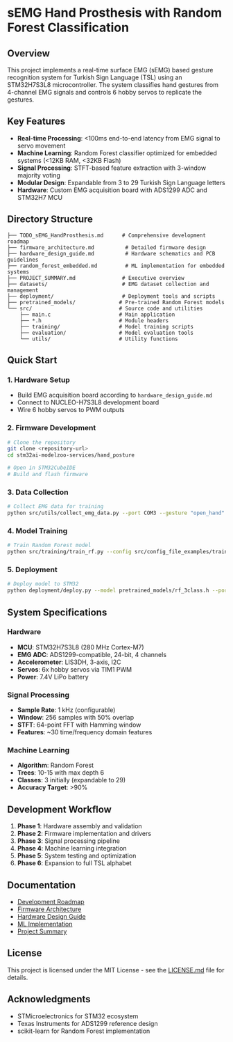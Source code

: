# sEMG Hand Prosthesis with Random Forest Classification

## Overview

This project implements a real-time surface EMG (sEMG) based gesture recognition system for Turkish Sign Language (TSL) using an STM32H7S3L8 microcontroller. The system classifies hand gestures from 4-channel EMG signals and controls 6 hobby servos to replicate the gestures.

## Key Features

- **Real-time Processing**: <100ms end-to-end latency from EMG signal to servo movement
- **Machine Learning**: Random Forest classifier optimized for embedded systems (<12KB RAM, <32KB Flash)
- **Signal Processing**: STFT-based feature extraction with 3-window majority voting
- **Modular Design**: Expandable from 3 to 29 Turkish Sign Language letters
- **Hardware**: Custom EMG acquisition board with ADS1299 ADC and STM32H7 MCU

## Directory Structure

```
├── TODO_sEMG_HandProsthesis.md      # Comprehensive development roadmap
├── firmware_architecture.md          # Detailed firmware design
├── hardware_design_guide.md          # Hardware schematics and PCB guidelines
├── random_forest_embedded.md         # ML implementation for embedded systems
├── PROJECT_SUMMARY.md               # Executive overview
├── datasets/                        # EMG dataset collection and management
├── deployment/                      # Deployment tools and scripts
├── pretrained_models/              # Pre-trained Random Forest models
└── src/                            # Source code and utilities
    ├── main.c                      # Main application
    ├── *.h                         # Module headers
    ├── training/                   # Model training scripts
    ├── evaluation/                 # Model evaluation tools
    └── utils/                      # Utility functions
```

## Quick Start

### 1. Hardware Setup
- Build EMG acquisition board according to `hardware_design_guide.md`
- Connect to NUCLEO-H7S3L8 development board
- Wire 6 hobby servos to PWM outputs

### 2. Firmware Development
```bash
# Clone the repository
git clone <repository-url>
cd stm32ai-modelzoo-services/hand_posture

# Open in STM32CubeIDE
# Build and flash firmware
```

### 3. Data Collection
```bash
# Collect EMG data for training
python src/utils/collect_emg_data.py --port COM3 --gesture "open_hand" --duration 60
```

### 4. Model Training
```bash
# Train Random Forest model
python src/training/train_rf.py --config src/config_file_examples/training_config.yaml
```

### 5. Deployment
```bash
# Deploy model to STM32
python deployment/deploy.py --model pretrained_models/rf_3class.h --port COM3
```

## System Specifications

### Hardware
- **MCU**: STM32H7S3L8 (280 MHz Cortex-M7)
- **EMG ADC**: ADS1299-compatible, 24-bit, 4 channels
- **Accelerometer**: LIS3DH, 3-axis, I2C
- **Servos**: 6x hobby servos via TIM1 PWM
- **Power**: 7.4V LiPo battery

### Signal Processing
- **Sample Rate**: 1 kHz (configurable)
- **Window**: 256 samples with 50% overlap
- **STFT**: 64-point FFT with Hamming window
- **Features**: ~30 time/frequency domain features

### Machine Learning
- **Algorithm**: Random Forest
- **Trees**: 10-15 with max depth 6
- **Classes**: 3 initially (expandable to 29)
- **Accuracy Target**: >90%

## Development Workflow

1. **Phase 1**: Hardware assembly and validation
2. **Phase 2**: Firmware implementation and drivers
3. **Phase 3**: Signal processing pipeline
4. **Phase 4**: Machine learning integration
5. **Phase 5**: System testing and optimization
6. **Phase 6**: Expansion to full TSL alphabet

## Documentation

- [Development Roadmap](TODO_sEMG_HandProsthesis.md)
- [Firmware Architecture](firmware_architecture.md)
- [Hardware Design Guide](hardware_design_guide.md)
- [ML Implementation](random_forest_embedded.md)
- [Project Summary](PROJECT_SUMMARY.md)

## License

This project is licensed under the MIT License - see the [LICENSE.md](LICENSE.md) file for details.

## Acknowledgments

- STMicroelectronics for STM32 ecosystem
- Texas Instruments for ADS1299 reference design
- scikit-learn for Random Forest implementation
